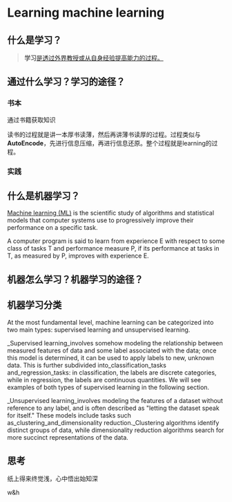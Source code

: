 # Learning machine learning

## 什么是学习？

> **学习**[是透过外界教授或从自身经验提高能力的过程。](https://zh.wikipedia.org/wiki/学习)

## 通过什么学习？学习的途径？

### 书本

通过书籍获取知识

读书的过程就是讲一本厚书读薄，然后再讲薄书读厚的过程。过程类似与**AutoEncode**，先进行信息压缩，再进行信息还原。整个过程就是learning的过程。

### 实践

## 什么是机器学习？

[Machine learning \(ML\)](https://en.wikipedia.org/wiki/Machine_learning) is the scientific study of algorithms and statistical models that computer systems use to progressively improve their performance on a specific task.

A computer program is said to learn from experience E with respect to some class of tasks T and performance measure P, if its performance at tasks in T, as measured by P, improves with experience E.

## 机器怎么学习？机器学习的途径？

## 机器学习分类

At the most fundamental level, machine learning can be categorized into two main types: supervised learning and unsupervised learning.

_Supervised learning_involves somehow modeling the relationship between measured features of data and some label associated with the data; once this model is determined, it can be used to apply labels to new, unknown data. This is further subdivided into_classification_tasks and_regression_tasks: in classification, the labels are discrete categories, while in regression, the labels are continuous quantities. We will see examples of both types of supervised learning in the following section.

_Unsupervised learning_involves modeling the features of a dataset without reference to any label, and is often described as "letting the dataset speak for itself." These models include tasks such as_clustering_and_dimensionality reduction._Clustering algorithms identify distinct groups of data, while dimensionality reduction algorithms search for more succinct representations of the data.

## 思考

纸上得来终觉浅，心中悟出始知深

w&h

